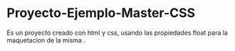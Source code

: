 # Proyecto-Ejemplo-Master-CSS
Es un proyecto creado con html y css, usando las propiedades float para la maquetacion de la misma .
